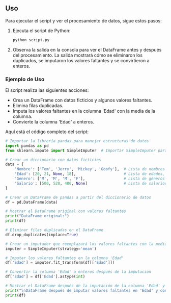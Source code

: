 ## Uso

Para ejecutar el script y ver el procesamiento de datos, sigue estos pasos:

1. Ejecuta el script de Python:
    ```bash
    python script.py
    ```

2. Observa la salida en la consola para ver el DataFrame antes y después del procesamiento. La salida mostrará cómo se eliminaron los duplicados, se imputaron los valores faltantes y se convirtieron a enteros.

### Ejemplo de Uso

El script realiza las siguientes acciones:

- Crea un DataFrame con datos ficticios y algunos valores faltantes.
- Elimina filas duplicadas.
- Imputa los valores faltantes en la columna 'Edad' con la media de la columna.
- Convierte la columna 'Edad' a enteros.

Aquí está el código completo del script:

```python
# Importar la librería pandas para manejar estructuras de datos
import pandas as pd
from sklearn.impute import SimpleImputer  # Importar SimpleImputer para imputar valores faltantes

# Crear un diccionario con datos ficticios
data = {
    'Nombre': ['Tom', 'Jerry', 'Mickey', 'Goofy'],  # Lista de nombres
    'Edad': [20, 21, None, 18],                     # Lista de edades, con un valor faltante (None)
    'Genero': ['M', 'M', 'M', 'F'],                 # Lista de géneros
    'Salario': [500, 520, 480, None]                # Lista de salarios, con un valor faltante (None)
}

# Crear un DataFrame de pandas a partir del diccionario de datos
df = pd.DataFrame(data)

# Mostrar el DataFrame original con valores faltantes
print("DataFrame original:")
print(df)

# Eliminar filas duplicadas en el DataFrame
df.drop_duplicates(inplace=True)

# Crear un imputador que reemplazará los valores faltantes con la media de la columna
imputer = SimpleImputer(strategy='mean')

# Imputar los valores faltantes en la columna 'Edad'
df['Edad'] = imputer.fit_transform(df[['Edad']])

# Convertir la columna 'Edad' a enteros después de la imputación
df['Edad'] = df['Edad'].astype(int)

# Mostrar el DataFrame después de la imputación de la columna 'Edad' y la conversión a entero
print("\nDataFrame después de imputar valores faltantes en 'Edad' y convertir a enteros:")
print(df)
